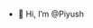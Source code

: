 - 👋 Hi, I’m @Piyush
<!---  - 👀 I’m working and learning at [Rario](https://rario.com).
- 👀 I’m interested in Full-stack Development.
- 🌱 I’m currently learning Basic Backend Development using Node and Express.Js.
- 💞️ I’m looking to collaborate on some FrontEnd open source projects.
- 📫 How to reach me - https://www.linkedin.com/in/piyush-khurana-98338b167/

I am Proficient in These Technologies
# Java
# ReactJS
# NextJS
# Android
# React Native
# TypeScript
# JavaScript
# Html
# CSS
# NodeJS

[![An image of @piyush023's Holopin badges, which is a link to view their full Holopin profile](https://holopin.me/piyush023)](https://holopin.io/@piyush023)
--->
